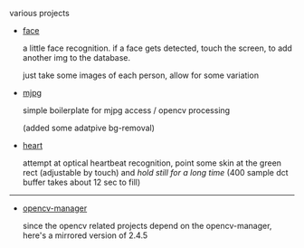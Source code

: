 various projects

 * [face](https://github.com/berak/android/raw/master/face/bin/face.apk)
 
   a little face recognition. if a face gets detected, touch the screen, to add another img to the database.
   
   just take some images of each person, allow for some variation
   
 * [mjpg](https://github.com/berak/android/raw/master/mjpg/bin/mjpg.apk)
 
   simple boilerplate for mjpg access / opencv processing
   
   (added some adatpive bg-removal)
   
 * [heart](https://github.com/berak/android/raw/master/Heart/bin/Heart.apk)
 
   attempt at optical heartbeat recognition, 
   point some skin at the green rect (adjustable by touch) and *hold still for a long time*
   (400 sample dct buffer takes about 12 sec to fill)

---

 * [opencv-manager](https://github.com/berak/android/raw/master/manager/OpenCV_2.4.5_Manager_2.7_armeabi.apk)
 
   since the opencv related projects depend on the opencv-manager, here's a mirrored version of 2.4.5
